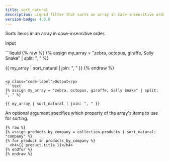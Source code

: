 ```yaml
---
title: sort_natural
description: Liquid filter that sorts an array in case-insensitive order.
version-badge: 4.0.0
---
```


Sorts items in an array in case-insensitive order.

<p class="code-label">Input</p>
```liquid
{% raw %}
{% assign my_array = "zebra, octopus, giraffe, Sally Snake" | split: ", " %}

{{ my_array | sort_natural | join: ", " }}
{% endraw %}
```

<p class="code-label">Output</p>
```text
{% assign my_array = "zebra, octopus, giraffe, Sally Snake" | split: ", " %}

{{ my_array | sort_natural | join: ", " }}
```

An optional argument specifies which property of the array's items to use for sorting.

```liquid
{% raw %}
{% assign products_by_company = collection.products | sort_natural: "company" %}
{% for product in products_by_company %}
  <h4>{{ product.title }}</h4>
{% endfor %}
{% endraw %}
```
